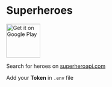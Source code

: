 # Superheroes

<a href='https://play.google.com/store/apps/details?id=com.carapacik.superheroes'><img alt='Get it on Google Play' src='https://play.google.com/intl/en_us/badges/images/generic/en_badge_web_generic.png' height='90px'/></a>

Search for heroes on <a href='https://superheroapi.com/'>superheroapi.com</a>

Add your **Token** in `.env` file